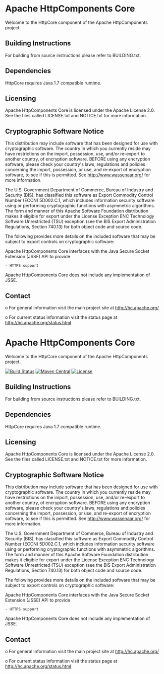 Apache HttpComponents Core
==========================

Welcome to the HttpCore component of the Apache HttpComponents project.

Building Instructions
---------------------

For building from source instructions please refer to BUILDING.txt.

Dependencies
------------

HttpCore requires Java 1.7 compatible runtime.

Licensing
---------

Apache HttpComponents Core is licensed under the Apache License 2.0.
See the files called LICENSE.txt and NOTICE.txt for more information.

Cryptographic Software Notice
-----------------------------

This distribution may include software that has been designed for use
with cryptographic software. The country in which you currently reside
may have restrictions on the import, possession, use, and/or re-export
to another country, of encryption software. BEFORE using any encryption
software, please check your country's laws, regulations and policies
concerning the import, possession, or use, and re-export of encryption
software, to see if this is permitted. See <http://www.wassenaar.org/>
for more information.

The U.S. Government Department of Commerce, Bureau of Industry and
Security (BIS), has classified this software as Export Commodity
Control Number (ECCN) 5D002.C.1, which includes information security
software using or performing cryptographic functions with asymmetric
algorithms. The form and manner of this Apache Software Foundation
distribution makes it eligible for export under the License Exception
ENC Technology Software Unrestricted (TSU) exception (see the BIS
Export Administration Regulations, Section 740.13) for both object
code and source code.

The following provides more details on the included software that
may be subject to export controls on cryptographic software:

  Apache HttpComponents Core interfaces with the
  Java Secure Socket Extension (JSSE) API to provide

    - HTTPS support

  Apache HttpComponents Core does not include any
  implementation of JSSE.

Contact
-------

  o For general information visit the main project site at
    http://hc.apache.org/

  o For current status information visit the status page at
    http://hc.apache.org/status.html
<!--
    Copyright (C) 2016 Gary Gregory. All rights reserved.

    See the NOTICE.txt file distributed with this work for additional
    information regarding copyright ownership.

    Licensed under the Apache License, Version 2.0 (the "License");
    you may not use this file except in compliance with the License.
    You may obtain a copy of the License at

        http://www.apache.org/licenses/LICENSE-2.0

    Unless required by applicable law or agreed to in writing, software
    distributed under the License is distributed on an "AS IS" BASIS,
    WITHOUT WARRANTIES OR CONDITIONS OF ANY KIND, either express or implied.
    See the License for the specific language governing permissions and
    limitations under the License.
-->
Apache HttpComponents Core
==========================

Welcome to the HttpCore component of the Apache HttpComponents project.

[![Build Status](https://travis-ci.org/apache/httpcomponents-core.svg?branch=trunk)](https://travis-ci.org/apache/httpcomponents-core)
[![Maven Central](https://maven-badges.herokuapp.com/maven-central/org.apache.httpcomponents.core5/httpcore5/badge.svg)](https://maven-badges.herokuapp.com/maven-central/org.apache.httpcomponents.core5/httpcore5)
[![License](https://img.shields.io/badge/License-Apache%202.0-blue.svg)](https://opensource.org/licenses/Apache-2.0)

Building Instructions
---------------------

For building from source instructions please refer to BUILDING.txt.

Dependencies
------------

HttpCore requires Java 1.7 compatible runtime.

Licensing
---------

Apache HttpComponents Core is licensed under the Apache License 2.0.
See the files called LICENSE.txt and NOTICE.txt for more information.

Cryptographic Software Notice
-----------------------------

This distribution may include software that has been designed for use
with cryptographic software. The country in which you currently reside
may have restrictions on the import, possession, use, and/or re-export
to another country, of encryption software. BEFORE using any encryption
software, please check your country's laws, regulations and policies
concerning the import, possession, or use, and re-export of encryption
software, to see if this is permitted. See <http://www.wassenaar.org/>
for more information.

The U.S. Government Department of Commerce, Bureau of Industry and
Security (BIS), has classified this software as Export Commodity
Control Number (ECCN) 5D002.C.1, which includes information security
software using or performing cryptographic functions with asymmetric
algorithms. The form and manner of this Apache Software Foundation
distribution makes it eligible for export under the License Exception
ENC Technology Software Unrestricted (TSU) exception (see the BIS
Export Administration Regulations, Section 740.13) for both object
code and source code.

The following provides more details on the included software that
may be subject to export controls on cryptographic software:

  Apache HttpComponents Core interfaces with the
  Java Secure Socket Extension (JSSE) API to provide

    - HTTPS support

  Apache HttpComponents Core does not include any
  implementation of JSSE.

Contact
-------

  o For general information visit the main project site at
    http://hc.apache.org/

  o For current status information visit the status page at
    http://hc.apache.org/status.html
